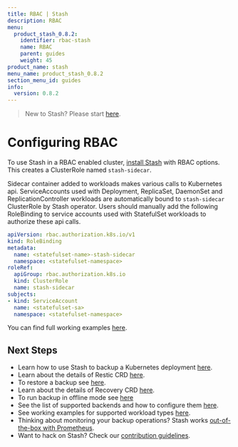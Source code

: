 ```yaml
---
title: RBAC | Stash
description: RBAC
menu:
  product_stash_0.8.2:
    identifier: rbac-stash
    name: RBAC
    parent: guides
    weight: 45
product_name: stash
menu_name: product_stash_0.8.2
section_menu_id: guides
info:
  version: 0.8.2
---
```


> New to Stash? Please start [here](/products/stash/0.8.2/concepts/README).

# Configuring RBAC

To use Stash in a RBAC enabled cluster, [install Stash](/products/stash/0.8.2/setup/install) with RBAC options. This creates a ClusterRole named `stash-sidecar`.

Sidecar container added to workloads makes various calls to Kubernetes api. ServiceAccounts used with Deployment, ReplicaSet, DaemonSet and ReplicationController workloads are automatically bound to `stash-sidecar` ClusterRole by Stash operator. Users should manually add the following RoleBinding to service accounts used with StatefulSet workloads to authorize these api calls.

```yaml
apiVersion: rbac.authorization.k8s.io/v1
kind: RoleBinding
metadata:
  name: <statefulset-name>-stash-sidecar
  namespace: <statefulset-namespace>
roleRef:
  apiGroup: rbac.authorization.k8s.io
  kind: ClusterRole
  name: stash-sidecar
subjects:
- kind: ServiceAccount
  name: <statefulset-sa>
  namespace: <statefulset-namespace>
```

You can find full working examples [here](/products/stash/0.8.2/guides/workloads).

## Next Steps

- Learn how to use Stash to backup a Kubernetes deployment [here](/products/stash/0.8.2/guides/backup).
- Learn about the details of Restic CRD [here](/products/stash/0.8.2/concepts/crds/restic).
- To restore a backup see [here](/products/stash/0.8.2/guides/restore).
- Learn about the details of Recovery CRD [here](/products/stash/0.8.2/concepts/crds/recovery).
- To run backup in offline mode see [here](/products/stash/0.8.2/guides/offline_backup)
- See the list of supported backends and how to configure them [here](/products/stash/0.8.2/guides/backends/overview).
- See working examples for supported workload types [here](/products/stash/0.8.2/guides/workloads).
- Thinking about monitoring your backup operations? Stash works [out-of-the-box with Prometheus](/products/stash/0.8.2/guides/monitoring/overview).
- Want to hack on Stash? Check our [contribution guidelines](/products/stash/0.8.2/CONTRIBUTING).
